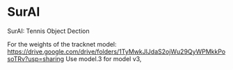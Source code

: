 # SurAI
SurAI: Tennis Object Dection 

For the weights of the tracknet model: https://drive.google.com/drive/folders/1TyMwkJlJdaS2ojWu29QyWPMkkPosoTRv?usp=sharing
Use model.3 for model v3, 
